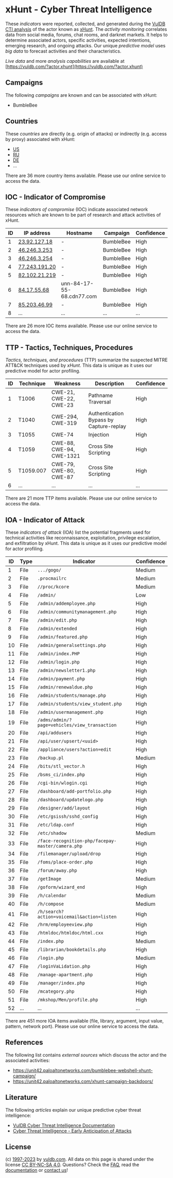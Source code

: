# xHunt - Cyber Threat Intelligence

These _indicators_ were reported, collected, and generated during the [VulDB CTI analysis](https://vuldb.com/?kb.cti) of the actor known as [xHunt](https://vuldb.com/?actor.xhunt). The _activity monitoring_ correlates data from social media, forums, chat rooms, and darknet markets. It helps to determine associated actors, specific activities, expected intentions, emerging research, and ongoing attacks. Our unique _predictive model_ uses _big data_ to forecast activities and their characteristics.

_Live data_ and more _analysis capabilities_ are available at [https://vuldb.com/?actor.xhunt](https://vuldb.com/?actor.xhunt)

## Campaigns

The following _campaigns_ are known and can be associated with xHunt:

* BumbleBee

## Countries

These _countries_ are directly (e.g. origin of attacks) or indirectly (e.g. access by proxy) associated with xHunt:

* [US](https://vuldb.com/?country.us)
* [RU](https://vuldb.com/?country.ru)
* [DE](https://vuldb.com/?country.de)
* ...

There are 36 more country items available. Please use our online service to access the data.

## IOC - Indicator of Compromise

These _indicators of compromise_ (IOC) indicate associated network resources which are known to be part of research and attack activities of xHunt.

ID | IP address | Hostname | Campaign | Confidence
-- | ---------- | -------- | -------- | ----------
1 | [23.92.127.18](https://vuldb.com/?ip.23.92.127.18) | - | BumbleBee | High
2 | [46.246.3.253](https://vuldb.com/?ip.46.246.3.253) | - | BumbleBee | High
3 | [46.246.3.254](https://vuldb.com/?ip.46.246.3.254) | - | BumbleBee | High
4 | [77.243.191.20](https://vuldb.com/?ip.77.243.191.20) | - | BumbleBee | High
5 | [82.102.21.219](https://vuldb.com/?ip.82.102.21.219) | - | BumbleBee | High
6 | [84.17.55.68](https://vuldb.com/?ip.84.17.55.68) | unn-84-17-55-68.cdn77.com | BumbleBee | High
7 | [85.203.46.99](https://vuldb.com/?ip.85.203.46.99) | - | BumbleBee | High
8 | ... | ... | ... | ...

There are 26 more IOC items available. Please use our online service to access the data.

## TTP - Tactics, Techniques, Procedures

_Tactics, techniques, and procedures_ (TTP) summarize the suspected MITRE ATT&CK techniques used by _xHunt_. This data is unique as it uses our predictive model for actor profiling.

ID | Technique | Weakness | Description | Confidence
-- | --------- | -------- | ----------- | ----------
1 | T1006 | CWE-21, CWE-22, CWE-23 | Pathname Traversal | High
2 | T1040 | CWE-294, CWE-319 | Authentication Bypass by Capture-replay | High
3 | T1055 | CWE-74 | Injection | High
4 | T1059 | CWE-88, CWE-94, CWE-1321 | Cross Site Scripting | High
5 | T1059.007 | CWE-79, CWE-80, CWE-87 | Cross Site Scripting | High
6 | ... | ... | ... | ...

There are 21 more TTP items available. Please use our online service to access the data.

## IOA - Indicator of Attack

These _indicators of attack_ (IOA) list the potential fragments used for technical activities like reconnaissance, exploitation, privilege escalation, and exfiltration by xHunt. This data is unique as it uses our predictive model for actor profiling.

ID | Type | Indicator | Confidence
-- | ---- | --------- | ----------
1 | File | `.../gogo/` | Medium
2 | File | `.procmailrc` | Medium
3 | File | `//proc/kcore` | Medium
4 | File | `/admin/` | Low
5 | File | `/admin/addemployee.php` | High
6 | File | `/admin/communitymanagement.php` | High
7 | File | `/admin/edit.php` | High
8 | File | `/admin/extended` | High
9 | File | `/admin/featured.php` | High
10 | File | `/admin/generalsettings.php` | High
11 | File | `/admin/index.PHP` | High
12 | File | `/admin/login.php` | High
13 | File | `/admin/newsletter1.php` | High
14 | File | `/admin/payment.php` | High
15 | File | `/admin/renewaldue.php` | High
16 | File | `/admin/students/manage.php` | High
17 | File | `/admin/students/view_student.php` | High
18 | File | `/admin/usermanagement.php` | High
19 | File | `/adms/admin/?page=vehicles/view_transaction` | High
20 | File | `/api/addusers` | High
21 | File | `/api/user/upsert/<uuid>` | High
22 | File | `/appliance/users?action=edit` | High
23 | File | `/backup.pl` | Medium
24 | File | `/bits/stl_vector.h` | High
25 | File | `/bsms_ci/index.php` | High
26 | File | `/cgi-bin/wlogin.cgi` | High
27 | File | `/dashboard/add-portfolio.php` | High
28 | File | `/dashboard/updatelogo.php` | High
29 | File | `/designer/add/layout` | High
30 | File | `/etc/gsissh/sshd_config` | High
31 | File | `/etc/ldap.conf` | High
32 | File | `/etc/shadow` | Medium
33 | File | `/face-recognition-php/facepay-master/camera.php` | High
34 | File | `/filemanager/upload/drop` | High
35 | File | `/foms/place-order.php` | High
36 | File | `/forum/away.php` | High
37 | File | `/getImage` | Medium
38 | File | `/goform/wizard_end` | High
39 | File | `/h/calendar` | Medium
40 | File | `/h/compose` | Medium
41 | File | `/h/search?action=voicemail&action=listen` | High
42 | File | `/hrm/employeeview.php` | High
43 | File | `/htmldoc/htmldoc/html.cxx` | High
44 | File | `/index.php` | Medium
45 | File | `/librarian/bookdetails.php` | High
46 | File | `/login.php` | Medium
47 | File | `/loginVaLidation.php` | High
48 | File | `/manage-apartment.php` | High
49 | File | `/manager/index.php` | High
50 | File | `/mcategory.php` | High
51 | File | `/mkshop/Men/profile.php` | High
52 | ... | ... | ...

There are 451 more IOA items available (file, library, argument, input value, pattern, network port). Please use our online service to access the data.

## References

The following list contains _external sources_ which discuss the actor and the associated activities:

* https://unit42.paloaltonetworks.com/bumblebee-webshell-xhunt-campaign/
* https://unit42.paloaltonetworks.com/xhunt-campaign-backdoors/

## Literature

The following _articles_ explain our unique predictive cyber threat intelligence:

* [VulDB Cyber Threat Intelligence Documentation](https://vuldb.com/?kb.cti)
* [Cyber Threat Intelligence - Early Anticipation of Attacks](https://www.scip.ch/en/?labs.20201022)

## License

(c) [1997-2023](https://vuldb.com/?kb.changelog) by [vuldb.com](https://vuldb.com/?kb.about). All data on this page is shared under the license [CC BY-NC-SA 4.0](https://creativecommons.org/licenses/by-nc-sa/4.0/). Questions? Check the [FAQ](https://vuldb.com/?kb.faq), read the [documentation](https://vuldb.com/?kb) or [contact us](https://vuldb.com/?contact)!
